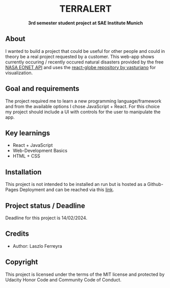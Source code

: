 <h1 align="center">TERRALERT</h1>
<p align="center"><strong>3rd semester student project at SAE Institute Munich</strong>
<br/>
<h2>About</h2>
I wanted to build a project that could be useful for other people and could in theory be a real project requested by a customer.
This web-app shows currently occuring / recently occured natural disasters provided by the free <a href="https://eonet.gsfc.nasa.gov/what-is-eonet" target="_blank">NASA EONET API</a> and 
uses the <a href="https://github.com/vasturiano/react-globe.gl/tree/master" target="_blank">react-globe repository by vasturiano</a> for visualization.

<h2>Goal and requirements</h2>

The project required me to learn a new programming language/framework and from the available options I chose JavaScript + React.
For this choice my project should include a UI with controls for the user to manipulate the app.

<h2>Key learnings</h2>

- React + JavaScript 
- Web-Development Basics
- HTML + CSS 

<h2>Installation</h2>

This project is not intended to be installed an run but is hosted as a Github-Pages Deployment and can be reached via this <a href="https://laszlu.github.io/TERRALERT/" target="_blank">link</a>.

<h2>Project status / Deadline</h2>
Deadline for this project is 14/02/2024.

<h2>Credits</h2>

- Author: Laszlo Ferreyra

<h2>Copyright</h2>
This project is licensed under the terms of the MIT license and protected by Udacity Honor Code and Community Code of Conduct.
